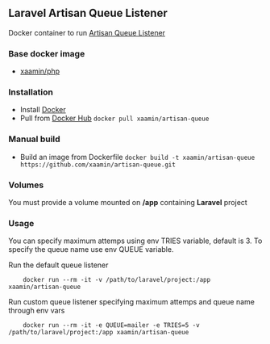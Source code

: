 ## Laravel Artisan Queue Listener
Docker container to run [Artisan Queue Listener](http://laravel.com/docs/master/queues)

### Base docker image
* [xaamin/php](https://registry.hub.docker.com/r/xaamin/php)

### Installation
* Install [Docker](https://www.docker.com)
* Pull from [Docker Hub](https://hub.docker.com/r/xaamin/artisan-queue) `docker pull xaamin/artisan-queue`

### Manual build
* Build an image from Dockerfile `docker build -t xaamin/artisan-queue https://github.com/xaamin/artisan-queue.git`

### Volumes
You must provide a volume mounted on **/app** containing **Laravel** project

### Usage
You can specify maximum attemps using env TRIES variable, default is 3. To specify the queue name use env QUEUE variable.

Run the default queue listener
```	
	docker run --rm -it -v /path/to/laravel/project:/app xaamin/artisan-queue
```

Run custom queue listener specifying maximum attemps and queue name through env vars
```
	docker run --rm -it -e QUEUE=mailer -e TRIES=5 -v /path/to/laravel/project:/app xaamin/artisan-queue
```